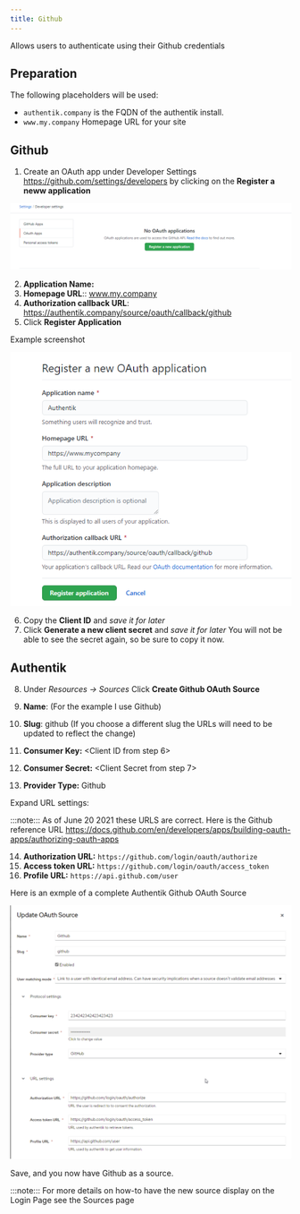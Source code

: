 ```yaml
---
title: Github
---
```


Allows users to authenticate using their Github credentials

## Preparation

The following placeholders will be used:

- `authentik.company` is the FQDN of the authentik install.
- `www.my.company` Homepage URL for your site

## Github

1. Create an OAuth app under Developer Settings https://github.com/settings/developers by clicking on the **Register a neww application**

![Register OAuth App](githubdeveloper1.png)

2. **Application Name:** <Choose a name users will recognize ie: Authentik>
3. **Homepage URL**:: www.my.company
4. **Authorization callback URL**: https://authentik.company/source/oauth/callback/github
5. Click **Register Application**

Example screenshot

![Example Screen](githubdeveloperexample.png)

6. Copy the **Client ID** and _save it for later_
7. Click **Generate a new client secret** and _save it for later_  You will not be able to see the secret again, so be sure to copy it now.  

## Authentik

8. Under _Resources -> Sources_ Click **Create Github OAuth Source**

9. **Name**: <Choose a name> (For the example I use Github)
10. **Slug**: github (If you choose a different slug the URLs will need to be updated to reflect the change)
11.  **Consumer Key:** <Client ID from step 6>
12. **Consumer Secret:** <Client Secret from step 7>
13. **Provider Type:** Github

Expand URL settings:

:::note:::
As of June 20 2021 these URLS are correct. Here is the Github reference URL https://docs.github.com/en/developers/apps/building-oauth-apps/authorizing-oauth-apps

14. **Authorization URL:** `https://github.com/login/oauth/authorize`
15. **Access token URL:** `https://github.com/login/oauth/access_token`
16. **Profile URL:** `https://api.github.com/user`

Here is an exmple of a complete Authentik Github OAuth Source

![Example Screen](githubexample2.png)

Save, and you now have Github as a source.

:::note:::
For more details on how-to have the new source display on the Login Page see the Sources page
